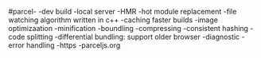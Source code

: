 #parcel-
-dev build
-local server
-HMR
-hot module replacement
-file watching algorithm written in c++
-caching faster builds
-image optimizaation
-minification
-boundling
-compressing
-consistent hashing
-code splitting
-differential bundling: support older browser
-diagnostic
-error handling
-https
-parceljs.org